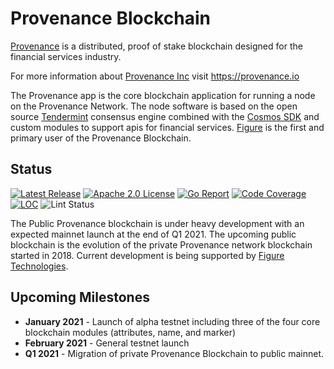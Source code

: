 # Provenance Blockchain
[Provenance] is a distributed, proof of stake blockchain designed for the financial services industry.

For more information about [Provenance Inc](https://provenance.io) visit https://provenance.io


The Provenance app is the core blockchain application for running a node on the Provenance Network.  The node
software is based on the open source [Tendermint](https://tendermint.com) consensus engine combined with the 
[Cosmos SDK](https://cosmos.network) and custom modules to support apis for financial services. [Figure](https://figure.com)
is the first and primary user of the Provenance Blockchain.

## Status

[![Latest Release][release-badge]][release-latest]
[![Apache 2.0 License][license-badge]][license-url]
[![Go Report][goreport-badge]][goreport-url]
[![Code Coverage][cover-badge]][cover-report]
[![LOC][loc-badge]][loc-report]
![Lint Status][lint-badge]


[license-badge]: https://img.shields.io/github/license/provenance-io/provenance.svg
[license-url]: https://github.com/provenance-io/provenance/blob/main/LICENSE
[release-badge]: https://img.shields.io/github/tag/provenance-io/provenance.svg
[release-latest]: https://github.com/provenance-io/provenance/releases/latest
[goreport-badge]: https://goreportcard.com/badge/github.com/provenance-io/provenance
[goreport-url]: https://goreportcard.com/report/github.com/provenance-io/provenance
[cover-badge]: https://codecov.io/gh/provenance-io/provenance/branch/main/graph/badge.svg
[cover-report]: https://codecov.io/gh/provenance-io/provenance
[loc-badge]: https://tokei.rs/b1/github/provenance-io/provenance
[loc-report]: https://github.com/provenance-io/provenance
[lint-badge]: https://github.com/provenance-io/provenance/workflows/Lint/badge.svg
[provenance]: https://provenance.io/#overview

The Public Provenance blockchain is under heavy development with an expected mainnet launch at the end of Q1 2021.  The 
upcoming public blockchain is the evolution of the private Provenance network blockchain started in 2018.
Current development is being supported by [Figure Technologies](https://figure.com).

## Upcoming Milestones

- **January 2021** - Launch of alpha testnet including three of the four core blockchain modules (attributes, name, and marker)
- **February 2021** - General testnet launch
- **Q1 2021** - Migration of private Provenance Blockchain to public mainnet.
